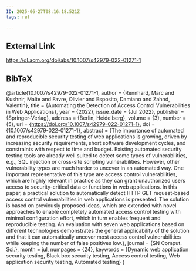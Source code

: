 ```yaml
---
ID: 2025-06-27T08:16:18.521Z
tags: ref

---
```

## External Link

https://dl.acm.org/doi/abs/10.1007/s42979-022-01271-1

## BibTeX

@article{10.1007/s42979-022-01271-1, author = {Rennhard, Marc and Kushnir, Malte and Favre, Olivier and Esposito, Damiano and Zahnd, Valentin}, title = {Automating the Detection of Access Control Vulnerabilities in Web Applications}, year = {2022}, issue_date = {Jul 2022}, publisher = {Springer-Verlag}, address = {Berlin, Heidelberg}, volume = {3}, number = {5}, url = {https://doi.org/10.1007/s42979-022-01271-1}, doi = {10.1007/s42979-022-01271-1}, abstract = {The importance of automated and reproducible security testing of web applications is growing, driven by increasing security requirements, short software development cycles, and constraints with respect to time and budget. Existing automated security testing tools are already well suited to detect some types of vulnerabilities, e.g., SQL injection or cross-site scripting vulnerabilities. However, other vulnerability types are much harder to uncover in an automated way. One important representative of this type are access control vulnerabilities, which are highly relevant in practice as they can grant unauthorized users access to security-critical data or functions in web applications. In this paper, a practical solution to automatically detect HTTP GET request-based access control vulnerabilities in web applications is presented. The solution is based on previously proposed ideas, which are extended with novel approaches to enable completely automated access control testing with minimal configuration effort, which in turn enables frequent and reproducible testing. An evaluation with seven web applications based on different technologies demonstrates the general applicability of the solution and that it can automatically uncover most access control vulnerabilities while keeping the number of false positives low.}, journal = {SN Comput. Sci.}, month = jul, numpages = {24}, keywords = {Dynamic web application security testing, Black box security testing, Access control testing, Web application security testing, Automated testing} }
